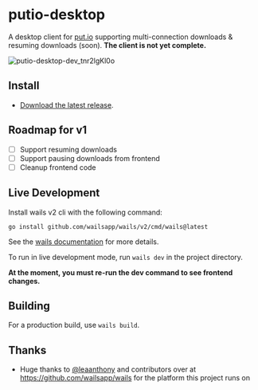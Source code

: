 # putio-desktop
A desktop client for [put.io](https://put.io) supporting multi-connection downloads & resuming downloads (soon). **The client is not yet complete.**

![putio-desktop-dev_tnr2lgKl0o](https://user-images.githubusercontent.com/6241454/156285218-d5df17f1-138b-448d-a288-d896b42b6c61.png)

## Install
- [Download the latest release](https://github.com/redraskal/putio-desktop/releases).

## Roadmap for v1
- [ ] Support resuming downloads
- [ ] Support pausing downloads from frontend
- [ ] Cleanup frontend code

## Live Development
Install wails v2 cli with the following command:
```
go install github.com/wailsapp/wails/v2/cmd/wails@latest
```
See the [wails documentation](https://wails.io/docs/gettingstarted/installation) for more details.

To run in live development mode, run `wails dev` in the project directory.

**At the moment, you must re-run the dev command to see frontend changes.**

## Building
For a production build, use `wails build`.

## Thanks
* Huge thanks to [@leaanthony](https://github.com/leaanthony) and contributors over at https://github.com/wailsapp/wails for the platform this project runs on

